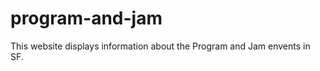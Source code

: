 program-and-jam
===============


This website displays information about the Program and Jam envents in SF.
